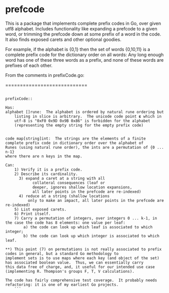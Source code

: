 # prefcode
 This is a package that implements complete prefix codes in Go, over given utf8 alphabet.  Includes functionality like expanding a prefcode to a given word, 
or trimming the prefcode down at some prefix of a word in the code.  It also finds exposed carets and other optional goodies.

For example, if the alphabet is {0,1} then the set of words {0,10,11} is a complete prefix code for the dictionary order on all words:
Any long enough word has one of these three words as a prefix, and none of these words are prefixes of each other.

From the comments in prefixCode.go:

============================

```PrefCode: An interface built specifically for the type prefixCode.

prefixCode::

Has:
alphabet []rune:  The alphabet is ordered by natural rune ordering but
	listing in slice is arbitrary.  The unicode code point 𝛆 which in
	utf-8 is "0xF0 0x9D 0x9B 0x86" is forbidden for the alphabet
	(representing the empty string for the empty prefix code)


code map[string]int:  The strings are the elements of a finite
complete prefix code in dictionary order over the alphabet of
Runes (using natural rune order), the ints are a permutation of {0 ... n-1}
where there are n keys in the map.

Can:
    1) Verify it is a prefix code.
    2) Describe its cardinality.
	  3) expand a caret at a string with all
		    collateral consequences (leaf or
		    deeper, ignores shallow location expansions,
		    all later points in the prefcode are re-indexed)
	  4) reduce at a string (shallow locations
	      only to make an impact, all later points in the prefcode are re-indexed)
    5) List exposed carets.
    6) Print itself.
    7) Carry a permutation of integers, over integers 0 ... k-1, in the case the code has 8 elements: one value per leaf:
        a) the code can look up which leaf is associated to which integer;
        b) the code can look up which integer is associated to which leaf.
        
**) This point (7) on permutations is not really associated to prefix codes in general, but a standard Go methodology to 
implement sets is to use maps where each key (and object of the set) has associated boolean value.  Thus, we can essentially carry 
this data free of charge, and, it useful for our intended use case (implementing R. Thompson's groups F, T, V calculations).

The code has fairly comprehensive test coverage.  It probably needs refactoring: it is one of my earliest Go projects.
    ```
